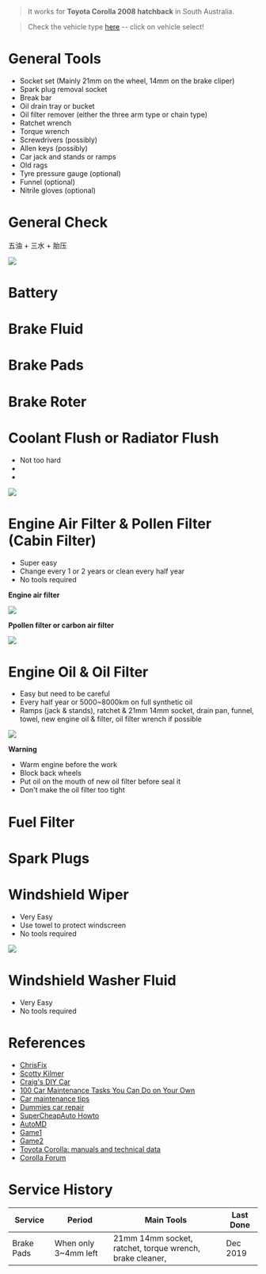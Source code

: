 > It works for **Toyota Corolla 2008 hatchback** in South Australia. 

> Check the vehicle type [here](https://www.supercheapauto.com.au) -- click on vehicle select!


# General Tools

- Socket set (Mainly 21mm on the wheel, 14mm on the brake cliper)
- Spark plug removal socket
- Break bar 
- Oil drain tray or bucket
- Oil filter remover (either the three arm type or chain type)
- Ratchet wrench
- Torque wrench
- Screwdrivers (possibly)
- Allen keys (possibly)
- Car jack and stands or ramps
- Old rags
- Tyre pressure gauge (optional)
- Funnel (optional)
- Nitrile gloves (optional)

# General Check

五油 + 三水 + 胎压

[![](http://img.youtube.com/vi/fz-_q5VyvpA/0.jpg)](http://www.youtube.com/watch?v=fz-_q5VyvpA "")

# Battery

# Brake Fluid

# Brake Pads



# Brake Roter

# Coolant Flush or Radiator Flush

* Not too hard 
* 
*

[![](http://img.youtube.com/vi/g8YZF5cW7-A/0.jpg)](http://www.youtube.com/watch?v=g8YZF5cW7-A "")



# Engine Air Filter & Pollen Filter (Cabin Filter)

* Super easy
* Change every 1 or 2 years or clean every half year
* No tools required

**Engine air filter**

[![](http://img.youtube.com/vi/FF_rWjXwW80/0.jpg)](http://www.youtube.com/watch?v=FF_rWjXwW80)

**Ppollen filter or carbon air filter**

[![](http://img.youtube.com/vi/X8WrL5CQH0E/0.jpg)](http://www.youtube.com/watch?v=X8WrL5CQH0E)


# Engine Oil & Oil Filter

* Easy but need to be careful
* Every half year or 5000~8000km on full synthetic oil
* Ramps (jack & stands), ratchet & 21mm 14mm socket, drain pan, funnel, towel, new engine oil & filter, oil filter wrench if possible 

[![](http://img.youtube.com/vi/4Gw9WAXLxGU/0.jpg)](http://www.youtube.com/watch?v=4Gw9WAXLxGU)

**Warning**
* Warm engine before the work
* Block back wheels
* Put oil on the mouth of new oil filter before seal it
* Don't make the oil filter too tight


# Fuel Filter







# Spark Plugs


# Windshield Wiper

* Very Easy
* Use towel to protect windscreen
* No tools required

[![](http://img.youtube.com/vi/TzW8btrsFOU/0.jpg)](http://www.youtube.com/watch?v=TzW8btrsFOU)

# Windshield Washer Fluid

* Very Easy
* No tools required


# References

* [ChrisFix ](https://www.youtube.com/user/PaintballOO7)
* [Scotty Kilmer](https://www.youtube.com/channel/UCuxpxCCevIlF-k-K5YU8XPA)
* [Craig's DIY Car](https://www.youtube.com/channel/UCYatDPXXLYABxRud2wd09vQ/videos)
* [100 Car Maintenance Tasks You Can Do on Your Own](https://www.familyhandyman.com/diy-advice/tips-to-keep-your-car-running-and-looking-good/)
* [Car maintenance tips](https://www.readersdigest.ca/cars/maintenance/)
* [Dummies car repair](https://www.dummies.com/home-garden/car-repair/)
* [SuperCheapAuto Howto](https://www.supercheapauto.com.au/blog/how-to)
* [AutoMD](https://www.automd.com/how-to/)
* [Game1](http://www.gamesgames.com/game/messy-car-service)
* [Game2](http://www.agame.com/game/kates-car-service)
* [Toyota Corolla: manuals and technical data](http://www.tcorolla.net)
* [Corolla Forum](https://au.toyotaownersclub.com/forums/forum/4-corolla-corolla-sportivo-club/)


# Service History

Service | Period | Main Tools | Last Done
------- | ------ | ----- | ---------
Brake Pads | When only 3~4mm left | 21mm 14mm socket, ratchet, torque wrench, brake cleaner, | Dec 2019



